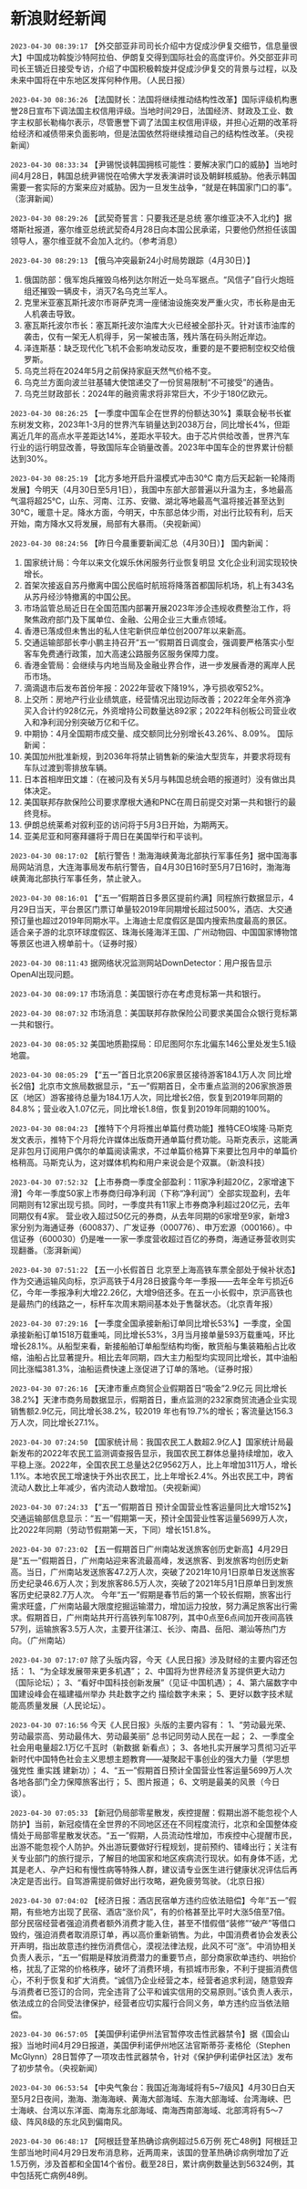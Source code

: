 # 新浪财经新闻
`2023-04-30 08:39:17` 【外交部亚非司司长介绍中方促成沙伊复交细节，信息量很大】中国成功斡旋沙特阿拉伯、伊朗复交得到国际社会的高度评价。外交部亚非司司长王镝近日接受专访，介绍了中国积极斡旋并促成沙伊复交的背景与过程，以及未来中国将在中东地区发挥何种作用。（人民日报）

`2023-04-30 08:36:26` 【法国财长：法国将继续推动结构性改革】国际评级机构惠誉28日宣布下调法国主权信用评级。当地时间29日，法国经济、财政及工业、数字主权部长勒梅尔表示，尽管惠誉下调了法国主权信用评级，并担心近期的改革将给经济和减债带来负面影响，但是法国依然将继续推动自己的结构性改革。（央视新闻）

`2023-04-30 08:33:34` 【尹锡悦谈韩国拥核可能性：要解决家门口的威胁】当地时间4月28日，韩国总统尹锡悦在哈佛大学发表演讲时谈及朝鲜核威胁。他表示韩国需要一套实际的方案来应对威胁。因为一旦发生战争，“就是在韩国家门口的事”。（澎湃新闻）

`2023-04-30 08:29:26` 【武契奇誓言：只要我还是总统 塞尔维亚决不入北约】据塔斯社报道，塞尔维亚总统武契奇4月28日向本国公民承诺，只要他仍然担任该国领导人，塞尔维亚就不会加入北约。（参考消息）

`2023-04-30 08:29:13` 【俄乌冲突最新24小时局势跟踪（4月30日）】
1. 俄国防部：俄军炮兵摧毁乌格列达尔附近一处乌军据点。“风信子”自行火炮班组还摧毁一辆皮卡，消灭7名乌克兰军人。
2. 克里米亚塞瓦斯托波尔市哥萨克湾一座储油设施突发严重火灾，市长称是由无人机袭击导致。
3. 塞瓦斯托波尔市长：塞瓦斯托波尔油库大火已经被全部扑灭。针对该市油库的袭击，仅有一架无人机得手，另一架被击落，残片落在码头附近岸边。
4. 泽连斯基：缺乏现代化飞机不会影响发动反攻，重要的是不要把制空权交给俄罗斯。
5. 乌克兰将在2024年5月之前保持家庭天然气价格不变。
6. 乌克兰方面向波兰驻基辅大使馆递交了一份贸易限制“不可接受”的通告。
7. 乌克兰财政部长：2024年的融资需求将非常巨大，不少于180亿欧元。

`2023-04-30 08:26:25` 【一季度中国车企在世界的份额达30%】乘联会秘书长崔东树发文称，2023年1-3月的世界汽车销量达到2038万台，同比增长4%，但距离近几年的高点水平差距达14%，差距水平较大。由于芯片供给改善，世界汽车行业的运行明显改善，导致国际车企销量改善。2023年中国车企的世界累计份额达到30%。

`2023-04-30 08:25:19` 【北方多地开启升温模式冲击30℃ 南方后天起新一轮降雨发展】今明天（4月30日至5月1日），我国中东部大部普遍以升温为主，多地最高气温将超25℃，山东、河南、江苏、安徽、湖北等地最高气温将接近甚至达到30℃，暖意十足。降水方面，今明天，中东部总体少雨，对出行比较有利，后天开始，南方降水又将发展，局部有大暴雨。（央视新闻）

`2023-04-30 08:24:56` 【昨日今晨重要新闻汇总（4月30日）】
国内新闻：
1. 国家统计局：今年以来文化娱乐休闲服务行业恢复明显 文化企业利润实现较快增长。
2. 首架次接返自苏丹撤离中国公民临时航班将降落首都国际机场，机上有343名从苏丹经沙特撤离的中国公民。
3. 市场监管总局近日在全国范围内部署开展2023年涉企违规收费整治工作，将聚焦政府部门及下属单位、金融、公用企业三大重点领域。
4. 香港已落成但未售出的私人住宅新供应单位创2007年以来新高。
5. 交通运输部部长李小鹏主持召开“五一”假期首日调度会，强调要严格落实小型客车免费通行政策，加大高速公路服务区服务保障力度。
6. 香港金管局：会继续与内地当局及金融业界合作，进一步发展香港的离岸人民币市场。
7. 滴滴退市后发布首份年报：2022年营收下降19%，净亏损收窄52%。
8. 上交所：房地产行业业绩筑底，经营情况出现边际改善；2022年全年外资净买入合计约928亿元，外资增持公司数量达892家；2022年科创板公司营业收入和净利润分别突破万亿和千亿。
9. 中期协：4月全国期市成交量、成交额同比分别增长43.26%、8.09%。
国际新闻：
1. 美国加州批准新规，到2036年将禁止销售新的柴油大型货车，并要求将现有车队过渡到零排放车辆。
2. 日本首相岸田文雄：（在被问及有关5月与韩国总统会晤的报道时）没有做出具体决定。
3. 美国联邦存款保险公司要求摩根大通和PNC在周日前提交对第一共和银行的最终竞标。
4. 伊朗总统莱希对叙利亚的访问将于5月3日开始，为期两天。
5. 亚美尼亚和阿塞拜疆将于周日在美国举行和平谈判。

`2023-04-30 08:17:02` 【航行警告！渤海海峡黄海北部执行军事任务】据中国海事局网站消息，大连海事局发布航行警告，自4月30日16时至5月7日16时，渤海海峡黄海北部执行军事任务，禁止驶入。

`2023-04-30 08:16:01` 【“五一”假期首日多景区提前约满】同程旅行数据显示，4月29日当天，平台景区门票订单量较2019年同期增长超过500%，酒店、大交通预订量也超过2019年同期水平。上海迪士尼度假区是国内搜索热度最高的景区。适合亲子游的北京环球度假区、珠海长隆海洋王国、广州动物园、中国国家博物馆等景区也进入榜单前十。（证券时报）

`2023-04-30 08:11:43` 据网络状况监测网站DownDetector：用户报告显示OpenAI出现问题。

`2023-04-30 08:09:17` 市场消息：美国银行亦在考虑竞标第一共和银行。

`2023-04-30 08:07:32` 市场消息：美国联邦存款保险公司要求美国合众银行竞标第一共和银行。

`2023-04-30 08:05:32` 美国地质勘探局：印尼图阿尔东北偏东146公里处发生5.1级地震。

`2023-04-30 08:05:29` 【“五一”首日北京206家景区接待游客184.1万人次 同比增长2倍】北京市文旅局数据显示，“五一”假期首日，全市重点监测的206家旅游景区（地区）游客接待总量为184.1万人次，同比增长2倍，恢复到2019年同期的84.8%；营业收入1.07亿元，同比增长1.8倍，恢复到2019年同期的100%。

`2023-04-30 08:04:23` 【推特下个月将推出单篇付费功能】推特CEO埃隆·马斯克发文表示，推特下个月将允许媒体出版商开通单篇付费功能。马斯克表示，这能满足非包月订阅用户偶尔的单篇阅读需求，不过单篇价格算下来要比包月中的单篇价格稍高。马斯克认为，这对媒体机构和用户来说会是个双赢。（新浪科技）

`2023-04-30 07:52:32` 【上市券商一季度全部盈利：11家净利超20亿，2家增速下滑】今年一季度50家上市券商归母净利润（下称“净利润”）全部实现盈利，去年同期则有12家出现亏损。同时，一季度共有11家上市券商净利超过20亿元，去年同期仅有4家。 营业收入超过50亿元的券商，从去年同期的6家增至9家，新增3家分别为海通证券（600837）、广发证券（000776）、申万宏源（000166）。中信证券（600030）仍是唯一一家一季度营收超过百亿的券商，海通证券营收则实现翻番。（澎湃新闻）

`2023-04-30 07:51:22` 【五一小长假首日 北京至上海高铁车票全部处于候补状态】作为交通运输风向标，京沪高铁于4月28日披露今年一季报——去年全年亏损近6亿，今年一季报净利大增22.26亿，大增9倍还多。在五一小长假中，京沪高铁也是最热门的线路之一，标杆车次周末期间基本处于售罄状态。（北京青年报）

`2023-04-30 07:29:16` 【一季度全国承接新船订单同比增长53%】一季度，全国承接新船订单1518万载重吨，同比增长53%，3月当月接单量593万载重吨，环比增长28.1%。从船型来看，新接船舶订单船型结构均衡，散货船与集装箱船占比收缩，油船占比显著提升。相比去年同期，四大主力船型均实现同比增长，其中油船同比涨幅381.3%，油船运费快速上涨促进了订单的落地。（证券时报）

`2023-04-30 07:26:16` 【天津市重点商贸企业假期首日“吸金”2.9亿元 同比增长38.2%】天津市商务局数据显示，假期首日，重点监测的232家商贸流通企业实现销售额2.9亿元，同比增长38.2%，较2019 年也有19.7%的增长；客流量达156.3万人次，同比增长27.1%。

`2023-04-30 07:24:50` 【国家统计局：我国农民工人数超2.9亿人】国家统计局最新发布的2022年农民工监测调查报告显示，我国农民工群体总量持续增加，收入平稳上涨。2022年，全国农民工总量达2亿9562万人，比上年增加311万人，增长1.1%。本地农民工增速快于外出农民工，比上年增长2.4%。外出农民工中，跨省流动人数比上年减少，省内流动人数增加。（央视新闻）

`2023-04-30 07:24:33` 【“五一”假期首日 预计全国营业性客运量同比大增152%】交通运输部信息显示：“五一”假期第一天，预计全国营业性客运量5699万人次，比2022年同期（劳动节假期第一天，下同）增长151.8%。

`2023-04-30 07:23:02`  【五一假期首日广州南站发送旅客创历史新高】4月29日是“五一”假期首日，广州南站迎来客流最高峰，发送旅客、到发旅客均创历史新高。当日，广州南站发送旅客47.2万人次，突破了2021年10月1日原单日发送旅客历史纪录46.6万人次；到发旅客86.5万人次，突破了2021年5月1日原单日到发旅客历史纪录82.7万人次。 今年“五一”假期是春节后的第一个较长假期，旅客出行需求旺盛，广州南站最大限度挖掘运输潜力，增加运力投放，努力满足旅客出行需求。假期首日，广州南站共开行高铁列车1087列，其中0点至6点间加开夜间高铁57列，运输旅客3.5万人次，主要开往湛江、长沙、南昌、岳阳、潮汕等热门方向。（广州南站）

`2023-04-30 07:17:07` 除了头版内容，今天《人民日报》涉及财经的主要内容还包括：
1、“为全球发展带来更多机遇”；
2、中国将为世界经济复苏提供更大动力（国际论坛）；
3、“看好中国科技创新发展”（见证·中国机遇）；
4、第六届数字中国建设峰会在福建福州举办 共赴数字之约 描绘数字未来；
5、更好以数字技术赋能高质量发展（人民论坛）。

`2023-04-30 07:16:56` 今天《人民日报》头版的主要内容有：
1、“劳动最光荣、劳动最崇高、劳动最伟大、劳动最美丽” 总书记同劳动人民在一起；
2、一季度全社会用电量超2.1万亿千瓦时（新数据 新看点）；
3、各地扎实开展学习贯彻习近平新时代中国特色社会主义思想主题教育——凝聚起干事创业的强大力量（学思想 强党性 重实践 建新功）；
4、“五一”假期首日预计全国营业性客运量5699万人次 各地各部门全力保障旅客出行；
5、图片报道；
6、文明是最美的风景（今日谈）。

`2023-04-30 07:05:33` 【新冠仍局部零星散发，疾控提醒：假期出游不能忽视个人防护】当前，新冠疫情在全世界的不同地区还在不同程度流行，北京和全国整体疫情处于局部零星散发状态。“五一”假期，人员流动性增加，市疾控中心提醒市民，出游不能忽视个人防护。外出游玩要做好行程规划，提前预约、错峰出行；关注有关专业部门的旅行提示，了解目的地国家和地区疾病流行现状。如有身体不适，尤其是老人、孕产妇和有慢性病等特殊人群，建议请专业医生进行健康状况评估后再决定是否出行。自驾游需提前做好出行攻略，避免疲劳驾驶。（北京日报）

`2023-04-30 07:04:02` 【经济日报：酒店民宿单方违约应依法赔偿】今年“五一”假期，有些地方出现了民宿、酒店“涨价风”，有的价格甚至比平时大涨5倍至7倍。部分民宿经营者强迫消费者额外消费才能入住，甚至不惜假借“装修”“破产”等借口毁约，强迫消费者取消原订单，再以高价重新销售。为此，中国消费者协会发表公开声明，指出故意违约挫伤消费信心，漠视法律法规，此风不可“涨”。中消协相关负责人表示，“五一”假期是释放消费潜力的重要节点，部分商家砍单违约、哄抬价格，扰乱了正常的价格秩序，破坏了消费环境，有损城市形象，不利于提振消费信心，不利于恢复和扩大消费。“诚信乃企业经营之本，经营者追求利润，随意毁弃与消费者已签订的合同，完全违背了公平和诚实信用的交易原则。”该负责人表示，依法成立的合同受法律保护，经营者应切实履行合同义务，单方违约应当依法赔偿。

`2023-04-30 06:57:05` 【美国伊利诺伊州法官暂停攻击性武器禁令】据《国会山报》当地时间4月29日报道，美国伊利诺伊州地区法官斯蒂芬·麦格伦（Stephen McGlynn）28日暂停了一项攻击性武器禁令，针对《保护伊利诺伊社区法》发布了初步禁令。（央视新闻）

`2023-04-30 06:53:54` 【中央气象台：我国近海海域将有5~7级风】4月30日白天至5月2日夜间，渤海、渤海海峡、黄海大部海域、东海大部海域、台湾海峡、巴士海峡、台湾以东洋面、南海东北部海域、南海西南部海域、北部湾将有5～7级、阵风8级的东北风到偏南风。

`2023-04-30 06:48:17` 【阿根廷登革热确诊病例超过5.6万例 死亡48例】阿根廷卫生部当地时间4月29日发布消息称，近两周来，该国的登革热确诊病例增加了近1.5万例，涉及首都和全国14个省份。截至28日，累计病例数量达到56324例，其中包括死亡病例48例。

